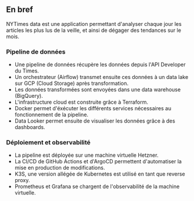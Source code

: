 ## En bref

NYTimes data est une application permettant d'analyser chaque jour les articles les plus lus de la veille, et ainsi de dégager des tendances sur le mois.

### Pipeline de données

- Une pipeline de données récupère les données depuis l'API Developer du Times.
- Un orchestrateur (Airflow) transmet ensuite ces données à un data lake sur GCP (Cloud Storage) après transformation.
- Les données transformées sont envoyées dans une data warehouse (BigQuery).
- L'infrastructure cloud est construite grâce à Terraform.
- Docker permet d'éxécuter les différents services nécessaires au fonctionnement de la pipeline.
- Data Looker permet ensuite de visualiser les données grâce à des dashboards.

### Déploiement et observabilité

- La pipeline est déployée sur une machine virtuelle Hetzner.
- La CI/CD de GitHub Actions et d'ArgoCD permettent d'automatiser la mise en production de modifications.
- K3S, une version allégée de Kubernetes est utilisé en tant que reverse proxy.
- Prometheus et Grafana se chargent de l'observabilité de la machine virtuelle.
